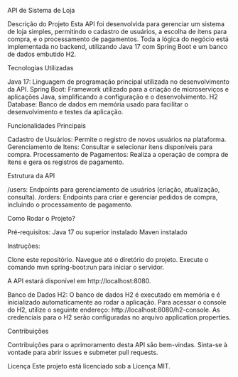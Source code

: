 API de Sistema de Loja

Descrição do Projeto
Esta API foi desenvolvida para gerenciar um sistema de loja simples, permitindo o cadastro de usuários, a escolha de itens para compra, e o processamento de pagamentos. 
Toda a lógica do negócio está implementada no backend, utilizando Java 17 com Spring Boot e um banco de dados embutido H2.

Tecnologias Utilizadas

Java 17: Linguagem de programação principal utilizada no desenvolvimento da API.
Spring Boot: Framework utilizado para a criação de microserviços e aplicações Java, simplificando a configuração e o desenvolvimento.
H2 Database: Banco de dados em memória usado para facilitar o desenvolvimento e testes da aplicação.

Funcionalidades Principais

Cadastro de Usuários: Permite o registro de novos usuários na plataforma.
Gerenciamento de Itens: Consultar e selecionar itens disponíveis para compra.
Processamento de Pagamentos: Realiza a operação de compra de itens e gera os registros de pagamento.

Estrutura da API

/users: Endpoints para gerenciamento de usuários (criação, atualização, consulta).
/orders: Endpoints para criar e gerenciar pedidos de compra, incluindo o processamento de pagamento.

Como Rodar o Projeto?

Pré-requisitos:
Java 17 ou superior instalado
Maven instalado

Instruções:

Clone este repositório.
Navegue até o diretório do projeto.
Execute o comando mvn spring-boot:run para iniciar o servidor.

A API estará disponível em http://localhost:8080.

Banco de Dados H2:
O banco de dados H2 é executado em memória e é inicializado automaticamente ao rodar a aplicação.
Para acessar o console do H2, utilize o seguinte endereço: http://localhost:8080/h2-console.
As credenciais para o H2 serão configuradas no arquivo application.properties.

Contribuições

Contribuições para o aprimoramento desta API são bem-vindas. Sinta-se à vontade para abrir issues e submeter pull requests.

Licença
Este projeto está licenciado sob a Licença MIT.
